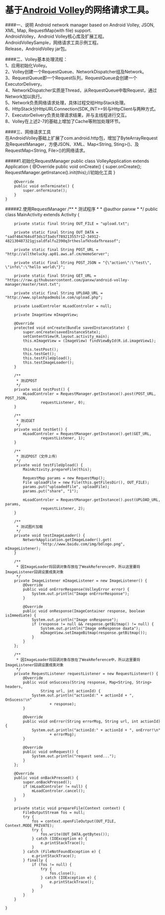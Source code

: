 基于[Android Volley](https://github.com/mcxiaoke/android-volley)的网络请求工具。  
=====================
####一、说明
Android network manager based on Android Volley, JSON, XML, Map, RequestMap(with file) support.  
AndroidVolley，Android Volley核心库及扩展工程。  
AndroidVolleySample，网络请求工具示例工程。  
Release，AndroidVolley jar包。

####二、Volley基本处理流程：  
1、应用初始化Volley。  
2、Volley创建一个RequestQueue、NetworkDispatcher组及Network。  
3、RequestQueue即一个Request队列，RequestQueue会创建一个ExecutorDelivery。  
4、NetworkDispatcher实质是Thread，从RequestQueue中取Request，通过Network加以执行。  
5、Network负责网络请求处理，具体过程交给HttpStack处理。  
6、HttpStack分HttpURLConnection(SDK_INT>=9)与HttpClient与两种方式。  
7、ExecutorDelivery负责处理请求结果，并与主线程进行交互。  
8、Volley在上述2-7的基础上增加了Cache等附加处理环节。  

####三、网络请求工具  
在AndroidVolley基础上扩展了com.android.http包，增加了ByteArrayRequest及RequestManager，方便JSON、XML、Map<String, Sting>()、及RequestMap<String, File>()的网络请求。  

#####1.初始化RequestManager
	public class VolleyApplication extends Application {
		@Override
		public void onCreate() {
			super.onCreate();
			RequestManager.getInstance().init(this);//初始化工具
		}
	
		@Override
		public void onTerminate() {
			super.onTerminate();
		}
	}

#####2.使用RequestManager
	/**
	 * 测试程序
	 * 
	 * @author panxw
	 *
	 */
	public class MainActivity extends Activity {
	
		private static final String OUT_FILE = "upload.txt";
	
		private static final String OUT_DATA = "sadf464764sdf3ds1f3adsf789213557r12-34912-482130487321gjsaldfalfu2390q3rtheslafkhsdafhreasof";
	
		private static final String POST_URL = "http://allthelucky.ap01.aws.af.cm/memoServer";
	
		private static final String POST_JSON = "{\"action\":\"test\", \"info\":\"hello world\"}";
	
		private static final String GET_URL = "https://raw.githubusercontent.com/panxw/android-volley-manager/master/test.txt";
	
		private static final String UPLOAD_URL = "http://www.splashpadmobile.com/upload.php";
	
		private LoadControler mLoadControler = null;
	
		private ImageView mImageView;
	
		@Override
		protected void onCreate(Bundle savedInstanceState) {
			super.onCreate(savedInstanceState);
			setContentView(R.layout.activity_main);
			this.mImageView = (ImageView) findViewById(R.id.imageView1);
	
			this.testPost();
			this.testGet();
			this.testFileUpload();
			this.testImageLoader();
		}
	
		/**
		 * 测试POST
		 */
		private void testPost() {
			mLoadControler = RequestManager.getInstance().post(POST_URL, POST_JSON,
					requestListener, 0);
		}
	
		/**
		 * 测试GET
		 */
		private void testGet() {
			mLoadControler = RequestManager.getInstance().get(GET_URL,
					requestListener, 1);
		}
	
		/**
		 * 测试POST（文件上传）
		 */
		private void testFileUpload() {
			MainActivity.prepareFile(this);
	
			RequestMap params = new RequestMap();
			File uploadFile = new File(this.getFilesDir(), OUT_FILE);
			params.put("uploadedfile", uploadFile);
			params.put("share", "1");
	
			mLoadControler = RequestManager.getInstance().post(UPLOAD_URL, params,
					requestListener, 2);
		}
	
		/**
		 * 测试图片加载
		 */
		private void testImageLoader() {
			NetworkApplication.getImageLoader().get(
					"http://www.baidu.com/img/bdlogo.png", mImageListener);
		}
	
		/**
		 * 因ImageLoader将回调对象存放在了WeakReference中，所以这里要将ImageListener回调设置成类对象
		 */
		private ImageListener mImageListener = new ImageListener() {
			@Override
			public void onErrorResponse(VolleyError error) {
				System.out.println("Image onErrorResponse");
			}
	
			@Override
			public void onResponse(ImageContainer response, boolean isImmediate) {
				System.out.println("Image onResponse");
				if (response != null && response.getBitmap() != null) {
					System.out.println("Image onResponse daata");
					mImageView.setImageBitmap(response.getBitmap());
				}
			}
		};
	
		/**
		 * 因ImageLoader将回调对象存放在了WeakReference中，所以这里要将ImageListener回调设置成类对象
		 */
		private RequestListener requestListener = new RequestListener() {
			@Override
			public void onSuccess(String response, Map<String, String> headers,
					String url, int actionId) {
				System.out.println("actionId:" + actionId + ", OnSucess!\n"
						+ response);
			}
	
			@Override
			public void onError(String errorMsg, String url, int actionId) {
				System.out.println("actionId:" + actionId + ", onError!\n"
						+ errorMsg);
			}
	
			@Override
			public void onRequest() {
				System.out.println("request send...");
			}
		};
	
		@Override
		public void onBackPressed() {
			super.onBackPressed();
			if (mLoadControler != null) {
				mLoadControler.cancel();
			}
		}
	
		private static void prepareFile(Context context) {
			FileOutputStream fos = null;
			try {
				fos = context.openFileOutput(OUT_FILE, Context.MODE_PRIVATE);
				try {
					fos.write(OUT_DATA.getBytes());
				} catch (IOException e) {
					e.printStackTrace();
				}
			} catch (FileNotFoundException e) {
				e.printStackTrace();
			} finally {
				if (fos != null) {
					try {
						fos.close();
					} catch (IOException e) {
						e.printStackTrace();
					}
				}
			}
		}
	
	}
